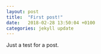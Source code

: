 ```yaml
---
layout: post
title:  "First post!"
date:   2018-02-28 13:50:04 +0100
categories: jekyll update
---
```

Just a test for a post.
